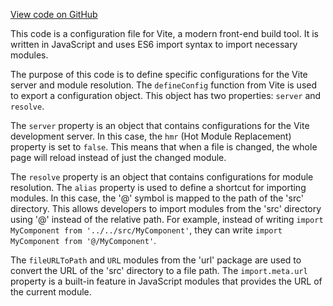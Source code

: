 [View code on GitHub](https://github.com/LaGuerrePiece/moonolith/blob/master/vite.config.js)

This code is a configuration file for Vite, a modern front-end build tool. It is written in JavaScript and uses ES6 import syntax to import necessary modules. 

The purpose of this code is to define specific configurations for the Vite server and module resolution. The `defineConfig` function from Vite is used to export a configuration object. This object has two properties: `server` and `resolve`.

The `server` property is an object that contains configurations for the Vite development server. In this case, the `hmr` (Hot Module Replacement) property is set to `false`. This means that when a file is changed, the whole page will reload instead of just the changed module.

The `resolve` property is an object that contains configurations for module resolution. The `alias` property is used to define a shortcut for importing modules. In this case, the '@' symbol is mapped to the path of the 'src' directory. This allows developers to import modules from the 'src' directory using '@' instead of the relative path. For example, instead of writing `import MyComponent from '../../src/MyComponent'`, they can write `import MyComponent from '@/MyComponent'`.

The `fileURLToPath` and `URL` modules from the 'url' package are used to convert the URL of the 'src' directory to a file path. The `import.meta.url` property is a built-in feature in JavaScript modules that provides the URL of the current module.
